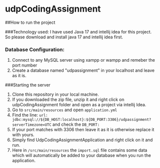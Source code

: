 # udpCodingAssignment

##How to run the project

###Technology used:
I have used Java 17 and intellij idea for this project. So please download and install java 17 and intellij idea first.
### Database Configuration:
1. Connect to any MySQL server using xampp or wampp and remeber the port number
2. Create a database named "udpassignment" in your localhost and leave as it is.

###Starting the server
1. Clone this repository in your local machine.
2. If you downloaded the zip file, unzip it and right click on udpCodingAssignment folder and open as a project via intellij Idea.
3. Go to ```src/main/resources``` and open ```application.yml``` 
4. Find the line: ```url: jdbc:mysql://${DB_HOST:localhost}:${DB_PORT:3306}/udpassignment?serverTimezone=UTC``` and check the ```DB_PORT:```
5. If your port matches with 3306 then leave it as it is otherwise replace it with yours.
6. Simply find UdpCodingAssignmentApplication and right click on it and run.
7. Here in ```/src/main/resources``` the ```import.sql``` file contains some data which will automatically be added to your database when you run the application. 


 
